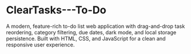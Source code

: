 # ClearTasks---To-Do
A modern, feature-rich to-do list web application with drag-and-drop task reordering, category filtering, due dates, dark mode, and local storage persistence. Built with HTML, CSS, and JavaScript for a clean and responsive user experience.

